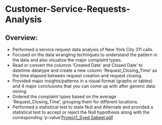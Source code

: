 # Customer-Service-Requests-Analysis
## Overview:
* Performed a service request data analysis of New York City 311 calls. 
* Focused on the data wrangling techniques to understand the pattern in the data and also visualize the major complaint types.
* Read or convert the columns ‘Created Date’ and Closed Date’ to datetime datatype and create a new column ‘Request_Closing_Time’ as the time elapsed between request creation and request closing.
* Provided major insights/patterns in a visual format (graphs or tables) and 4 major conclusions that you can come up with after generic data mining.
* Ordered the complaint types based on the average ‘Request_Closing_Time’, grouping them for different locations.
* Performed a statistical test to state Null and Alternate and provided a statistical test to accept or reject the Null hypothesis along with the corresponding ‘p-value’[Project1_Syed Sabeel.pdf](https://github.com/syedsabeel88/Customer-Service-Requests-Analysis-/files/8016221/Project1_Syed.Sabeel.pdf)

